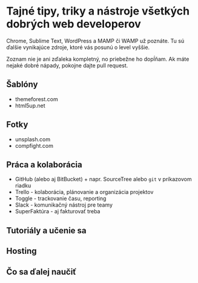 # Tajné tipy, triky a nástroje všetkých dobrých web developerov

Chrome, Sublime Text, WordPress a MAMP či WAMP už poznáte. Tu sú ďalšie vynikajúce zdroje, ktoré vás posunú o level vyššie.

Zoznam nie je ani zďaleka kompletný, no priebežne ho dopĺňam. Ak máte nejaké dobré nápady, pokojne dajte pull request.

## Šablóny

* themeforest.com
* html5up.net

## Fotky

* unsplash.com
* compfight.com

## Práca a kolaborácia

* GitHub (alebo aj BitBucket) + napr. SourceTree alebo `git` v príkazovom riadku
* Trello - kolaborácia, plánovanie a organizácia projektov
* Toggle - trackovanie času, reporting
* Slack - komunikačný nástroj pre teamy
* SuperFaktúra - aj fakturovať treba

## Tutoriály a učenie sa



## Hosting

## Čo sa ďalej naučiť


